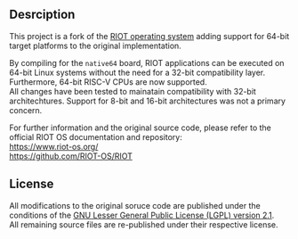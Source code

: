 ## Desrciption

This project is a fork of the [RIOT operating system](https://www.riot-os.org/) adding support for 64-bit target platforms to the original implementation.

By compiling for the `native64` board, RIOT applications can be executed on 64-bit Linux systems without the need for a 32-bit compatibility layer. Furthermore, 64-bit RISC-V CPUs are now supported.  
All changes have been tested to mainatain compatibility with 32-bit architechtures. Support for 8-bit and 16-bit architectures was not a primary concern.

For further information and the original source code, please refer to the official RIOT OS documentation and repository:\
<https://www.riot-os.org/>\
<https://github.com/RIOT-OS/RIOT>


## License

All modifications to the original soruce code are published under the conditions of the [GNU Lesser General Public License (LGPL) version 2.1](https://www.gnu.org/licenses/old-licenses/lgpl-2.1.txt).\
All remaining source files are re-published under their respective license.

